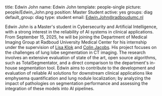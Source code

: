 title: Edwin John
name: Edwin John
template: people-single
picture: people/Edwin_John.png
position: Master Student
active: yes
groups: diag
default_group: diag
type: student
email: Edwin.John@radboudumc.nl


Edwin John is a Master's student in Cybersecurity and Artificial Intelligence, with a strong interest in the reliability of AI systems in clinical applications. From September 15, 2025, he will be joining the Department of Medical Imaging Group at Radboud University Medical Center for his internship under the supervision of [Lisa Klok](https://www.diagnijmegen.nl/people/lisa-klok/) and [Colin Jacobs](https://www.diagnijmegen.nl/people/colin-jacobs/). 
His project focuses on the challenges of lung lobe segmentation in CT imaging. The research involves an extensive evaluation of state of the art, open source algorithms, such as TotalSegmentator, and a direct comparison to the department's in-house segmentation tool. Edwin aims to contribute to the development and evaluation of reliable AI solutions for downstream clinical applications like emphysema quantification and lung nodule localization; by analyzing the impact of pathologies on segmentation performance and assessing the integration of these models into AI pipelines.
